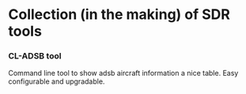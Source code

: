 # Collection (in the making) of SDR tools

### CL-ADSB tool

Command line tool to show adsb aircraft information a nice table.
Easy configurable and upgradable.
